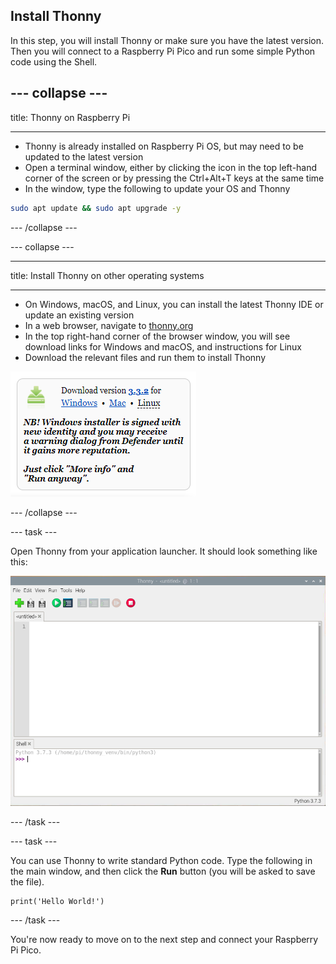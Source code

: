 ## Install Thonny

In this step, you will install Thonny or make sure you have the latest version. Then you will connect to a Raspberry Pi Pico and run some simple Python code using the Shell.

## --- collapse ---

title: Thonny on Raspberry Pi

***

- Thonny is already installed on Raspberry Pi OS, but may need to be updated to the latest version
- Open a terminal window, either by clicking the icon in the top left-hand corner of the screen or by pressing the Ctrl+Alt+T keys at the same time
- In the window, type the following to update your OS and Thonny

```bash
sudo apt update && sudo apt upgrade -y
```

\--- /collapse ---

\--- collapse ---

***

title: Install Thonny on other operating systems

***

- On Windows, macOS, and Linux, you can install the latest Thonny IDE or update an existing version
- In a web browser, navigate to [thonny.org](https://thonny.org/)
- In the top right-hand corner of the browser window, you will see download links for Windows and macOS, and instructions for Linux
- Download the relevant files and run them to install Thonny

![Download instructions from thonny site](images/thonny-site.png)

\--- /collapse ---

\--- task ---

Open Thonny from your application launcher. It should look something like this:

![Thonny application](images/thonny-editor.png)

\--- /task ---

\--- task ---

You can use Thonny to write standard Python code. Type the following in the main window, and then click the **Run** button (you will be asked to save the file).

```python3
print('Hello World!')
```

\--- /task ---

You're now ready to move on to the next step and connect your Raspberry Pi Pico.
